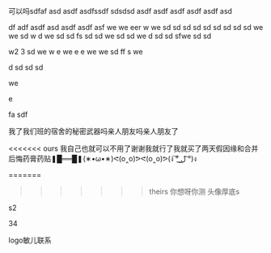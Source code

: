 可以吗sdfaf
asd
asdf
asdfssdf
sdsdsd
asdf
asdf
asdf
asdf
asdf
asd


df
adf
asdf
asd
asdf
asdf
asf
we
we
eer
w
we
sd
sd
sd
sd
sd
sd
sd
sd
sd
we
we
sd
w
d
we
sd
sd
fs
sd
sd
we
sd
sd
we
d
sd
sd
sfwe
sd
sd

w2
3
sd
we
w
e
we
e
e
we
we
sd
ff
s
we

d
sd
sd
sd

we


e

fa
sdf

我了我们班的宿舍的秘密武器吗亲人朋友吗亲人朋友了

<<<<<<< ours
我自己也就可以不用了谢谢我就行了我就买了两天假因缘和合并后悔药膏药贴❚█══█❚(∗•ω•∗)ᕙ(o‸o)ᕗᕙ(o‸o)ᕗ(ง ͠° ͟ل͜ ͡°)ง


=======
>>>>>>> theirs
你想呀你测
头像厚底s


s2

34



logo敏儿联系